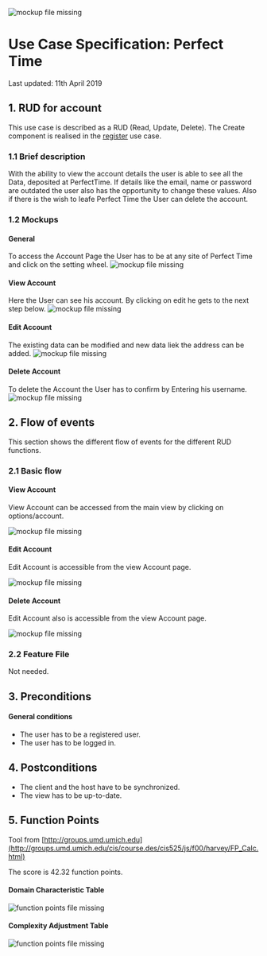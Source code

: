 ![mockup file missing][mu0]

[mu0]: ../../../src/images/logo_perfecttime.svg "PT Logo"
# Use Case Specification: Perfect Time
Last updated:
11th April 2019

## 1. RUD for account
This use case is described as a RUD (Read, Update, Delete). The Create component is realised in the [register](../register/register_useCase.md) use case.

### 1.1 Brief description
With the ability to view the account details the user is able to see all the Data, deposited at PerfectTime. If details like the email, name or password are outdated the user also has the opportunity to change these values. Also if there is the wish to leafe Perfect Time the User can delete the account.

### 1.2 Mockups

#### General
To access the Account Page the User has to be at any site of Perfect Time and click on the setting wheel.
![mockup file missing][mu1]

[mu1]: ./anyViewMockUp.png "View Account"

#### View Account
Here the User can see his account. By clicking on edit he gets to the next step below.
![mockup file missing][mu12]

[mu12]: ./viewAccountMockUp.png "View Account"

#### Edit Account
The existing data can be modified and new data liek the address can be added.
![mockup file missing][mu13]

[mu13]: ./editAccountMockUp.png "Edit Account"

#### Delete Account
To delete the Account the User has to confirm by Entering his username.
![mockup file missing][mu14]

[mu14]: ./deleteAccountMockUp.png "Delete Account"
## 2. Flow of events

This section shows the different flow of events for the different RUD functions.

### 2.1 Basic flow

#### View Account
View Account can be accessed from the main view by clicking on options/account.

![mockup file missing][mu2]

[mu2]: ./viewAccount_activityDiagramm.png "View Account"

#### Edit Account
Edit Account is accessible from the view Account page.

![mockup file missing][mu3]

[mu3]: ./editAccount_activityDiagramm.png "Edit Account"

#### Delete Account
Edit Account also is accessible from the view Account page.

![mockup file missing][mu4]

[mu4]: ./deleteAccount_activityDiagramm.png "Create Account"

### 2.2 Feature File

Not needed.

## 3. Preconditions

#### General conditions
- The user has to be a registered user.
- The user has to be logged in.

## 4. Postconditions
- The client and the host have to be synchronized.
- The view has to be up-to-date.

## 5. Function Points
Tool from [http://groups.umd.umich.edu](http://groups.umd.umich.edu/cis/course.des/cis525/js/f00/harvey/FP_Calc.html)

The score is 42.32 function points.

#### Domain Characteristic Table

![function points file missing][fp1]

[fp1]: ./RUD_Account_fpDomain.png "Domain Characterictics"

#### Complexity Adjustment Table

![function points file missing][fp2]

[fp2]: ./RUD_account_fpComplexity.png "Complexity Adjustments"